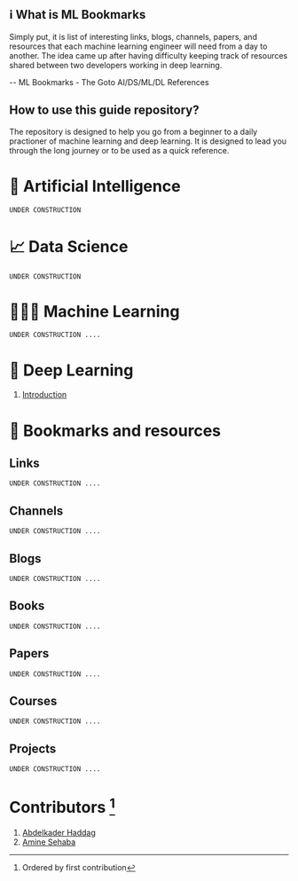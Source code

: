 ## ℹ️ What is ML Bookmarks
Simply put, it is list of interesting links, blogs, channels, papers, and resources that each machine learning engineer will need from a day to another. The idea came up after having difficulty keeping track of resources shared between two developers working in deep learning.

-- ML Bookmarks - The Goto AI/DS/ML/DL References

## How to use this guide repository?
The repository is designed to help you go from a beginner to a daily practioner of machine learning and deep learning. It is designed to lead you through the long journey or to be used as a quick reference.

# 🤖 Artificial Intelligence
```
UNDER CONSTRUCTION
```
# 📈 Data Science
```
UNDER CONSTRUCTION
```
# 👨🏼‍🏫 Machine Learning 
```
UNDER CONSTRUCTION ....
```
# 🧠 Deep Learning
1. [Introduction](https://github.com/haddagart/ml-bookmarks/dl/getting-started/index.md)

# 🔖 Bookmarks and resources
## Links
```
UNDER CONSTRUCTION ....
```
## Channels
```
UNDER CONSTRUCTION ....
```
## Blogs
```
UNDER CONSTRUCTION ....
```
## Books
```
UNDER CONSTRUCTION ....
```
## Papers
```
UNDER CONSTRUCTION ....
```
## Courses
```
UNDER CONSTRUCTION ....
```
## Projects
```
UNDER CONSTRUCTION ....
```
# Contributors [^1]
1. [Abdelkader Haddag](https://github.com/haddagart)
2. [Amine Sehaba](https://github.com/Sehaba95)

[^1]: Ordered by first contribution

